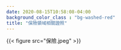 ```yaml
---
date: 2020-08-15T10:58:08-04:00
background_color_class : "bg-washed-red"
title: "保險領域相關證照"
---
```

{{< figure src="保險.jpeg" >}}
